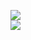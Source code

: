 [![](https://img.shields.io/badge/Made%20With-Github%20Spray-lightgrey.svg?style=for-the-badge&logo=github)](https://github.com/Annihil/github-spray#1734)  
[![](https://i.imgur.com/2DrTn0Z.gif)](https://github.com/Annihil/github-spray)